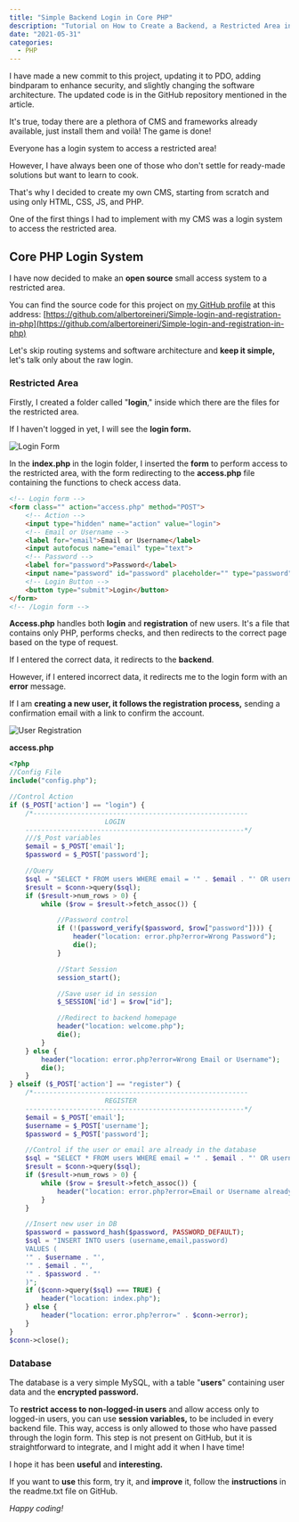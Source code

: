 ```yaml
---
title: "Simple Backend Login in Core PHP"
description: "Tutorial on How to Create a Backend, a Restricted Area in Core PHP"
date: "2021-05-31"
categories:
  - PHP
---
```


I have made a new commit to this project, updating it to PDO, adding bindparam to enhance security, and slightly changing the software architecture. The updated code is in the GitHub repository mentioned in the article.

It's true, today there are a plethora of CMS and frameworks already available, just install them and voilà! The game is done!

Everyone has a login system to access a restricted area!

However, I have always been one of those who don't settle for ready-made solutions but want to learn to cook.

That's why I decided to create my own CMS, starting from scratch and using only HTML, CSS, JS, and PHP.

One of the first things I had to implement with my CMS was a login system to access the restricted area.

## Core PHP Login System

I have now decided to make an **open source** small access system to a restricted area.

You can find the source code for this project on [my GitHub profile](https://github.com/albertoreineri) at this address: [https://github.com/albertoreineri/Simple-login-and-registration-in-php](https://github.com/albertoreineri/Simple-login-and-registration-in-php)

Let's skip routing systems and software architecture and **keep it simple,** let's talk only about the raw login.

### Restricted Area

Firstly, I created a folder called "**login**," inside which there are the files for the restricted area.

If I haven't logged in yet, I will see the **login form.**

![Login Form](/images/image.png)

In the **index.php** in the login folder, I inserted the **form** to perform access to the restricted area, with the form redirecting to the **access.php** file containing the functions to check access data.

```html
<!-- Login form -->
<form class="" action="access.php" method="POST">
    <!-- Action -->
    <input type="hidden" name="action" value="login">
    <!-- Email or Username -->
    <label for="email">Email or Username</label>
    <input autofocus name="email" type="text">
    <!-- Password -->
    <label for="password">Password</label>
    <input name="password" id="password" placeholder="" type="password">
    <!-- Login Button -->
    <button type="submit">Login</button>
</form>
<!-- /Login form -->
```

**Access.php** handles both **login** and **registration** of new users. It's a file that contains only PHP, performs checks, and then redirects to the correct page based on the type of request.

If I entered the correct data, it redirects to the **backend**.

However, if I entered incorrect data, it redirects me to the login form with an **error** message.

If I am **creating a new user, it follows the registration process,** sending a confirmation email with a link to confirm the account.

![User Registration](/images/image-1.png)

**access.php**

```php
<?php
//Config File
include("config.php");

//Control Action
if ($_POST['action'] == "login") {
    /*------------------------------------------------------
                        LOGIN
    -------------------------------------------------------*/
    ///$_Post variables
    $email = $_POST['email'];
    $password = $_POST['password'];

    //Query
    $sql = "SELECT * FROM users WHERE email = '" . $email . "' OR username ='" . $email . "'";
    $result = $conn->query($sql);
    if ($result->num_rows > 0) {
        while ($row = $result->fetch_assoc()) {

            //Password control
            if (!(password_verify($password, $row["password"]))) {
                header("location: error.php?error=Wrong Password");
                die();
            }

            //Start Session
            session_start();

            //Save user id in session
            $_SESSION['id'] = $row["id"];

            //Redirect to backend homepage
            header("location: welcome.php");
            die();
        }
    } else {
        header("location: error.php?error=Wrong Email or Username");
        die();
    }
} elseif ($_POST['action'] == "register") {
    /*------------------------------------------------------
                        REGISTER
    -------------------------------------------------------*/
    $email = $_POST['email'];
    $username = $_POST['username'];
    $password = $_POST['password'];

    //Control if the user or email are already in the database
    $sql = "SELECT * FROM users WHERE email = '" . $email . "' OR username = '" . $username . "'";
    $result = $conn->query($sql);
    if ($result->num_rows > 0) {
        while ($row = $result->fetch_assoc()) {
            header("location: error.php?error=Email or Username already register!");
        }
    }

    //Insert new user in DB
    $password = password_hash($password, PASSWORD_DEFAULT);
    $sql = "INSERT INTO users (username,email,password)
    VALUES (
    '" . $username . "',
    '" . $email . "',
    '" . $password . "'
    )";
    if ($conn->query($sql) === TRUE) {
        header("location: index.php");
    } else {
        header("location: error.php?error=" . $conn->error);
    }
}
$conn->close();
```

### Database

The database is a very simple MySQL, with a table "**users**" containing user data and the **encrypted password.**

To **restrict access to non-logged-in users** and allow access only to logged-in users, you can use **session variables,** to be included in every backend file. This way, access is only allowed to those who have passed through the login form. This step is not present on GitHub, but it is straightforward to integrate, and I might add it when I have time!

I hope it has been **useful** and **interesting.**

If you want to **use** this form, try it, and **improve** it, follow the **instructions** in the readme.txt file on GitHub.

_Happy coding!_